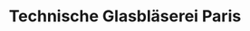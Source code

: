 ---
title: "Technische Glasbläserei Paris"
url: /karlsruhe/technische-glasblaeserei-paris/
shop: Allgemein
---
